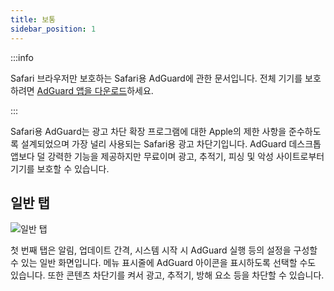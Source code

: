 ```yaml
---
title: 보통
sidebar_position: 1
---
```


:::info

Safari 브라우저만 보호하는 Safari용 AdGuard에 관한 문서입니다. 전체 기기를 보호하려면 [AdGuard 앱을 다운로드](https://agrd.io/download-kb-adblock)하세요.

:::

Safari용 AdGuard는 광고 차단 확장 프로그램에 대한 Apple의 제한 사항을 준수하도록 설계되었으며 가장 널리 사용되는 Safari용 광고 차단기입니다. AdGuard 데스크톱 앱보다 덜 강력한 기능을 제공하지만 무료이며 광고, 추적기, 피싱 및 악성 사이트로부터 기기를 보호할 수 있습니다.

## 일반 탭

![일반 탭](https://cdn.adtidy.org/public/Adguard/Blog/AG_for_Safari_in-length_review/General.png)

첫 번째 탭은 알림, 업데이트 간격, 시스템 시작 시 AdGuard 실행 등의 설정을 구성할 수 있는 일반 화면입니다. 메뉴 표시줄에 AdGuard 아이콘을 표시하도록 선택할 수도 있습니다. 또한 콘텐츠 차단기를 켜서 광고, 추적기, 방해 요소 등을 차단할 수 있습니다.
